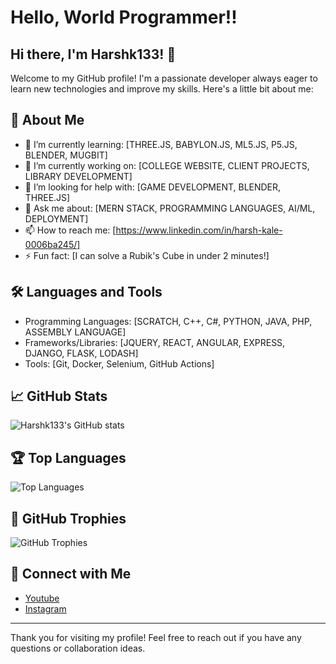 #  Hello, World Programmer!!
## Hi there, I'm Harshk133! 👋

Welcome to my GitHub profile! I'm a passionate developer always eager to learn new technologies and improve my skills. Here's a little bit about me:

## 🚀 About Me
- 🌱 I’m currently learning: [THREE.JS, BABYLON.JS, ML5.JS, P5.JS, BLENDER, MUGBIT]
- 💼 I’m currently working on: [COLLEGE WEBSITE, CLIENT PROJECTS, LIBRARY DEVELOPMENT]
- 🤔 I’m looking for help with: [GAME DEVELOPMENT, BLENDER, THREE.JS]
- 💬 Ask me about: [MERN STACK, PROGRAMMING LANGUAGES, AI/ML, DEPLOYMENT]
- 📫 How to reach me: [https://www.linkedin.com/in/harsh-kale-0006ba245/]
- ⚡ Fun fact: [I can solve a Rubik's Cube in under 2 minutes!]

## 🛠️ Languages and Tools
- Programming Languages: [SCRATCH, C++, C#, PYTHON, JAVA, PHP, ASSEMBLY LANGUAGE]
- Frameworks/Libraries: [JQUERY, REACT, ANGULAR, EXPRESS, DJANGO, FLASK, LODASH]
- Tools: [Git, Docker, Selenium, GitHub Actions]

## 📈 GitHub Stats
![Harshk133's GitHub stats](https://github-readme-stats.vercel.app/api?username=Harshk133&show_icons=true&theme=radical)

## 🏆 Top Languages
![Top Languages](https://github-readme-stats.vercel.app/api/top-langs/?username=Harshk133&layout=compact&theme=radical)

## 🏅 GitHub Trophies
![GitHub Trophies](https://github-profile-trophy.vercel.app/?username=Harshk133&theme=radical)

## 🔗 Connect with Me
- [Youtube](https://www.youtube.com/channel/UCYsu6hQkKQC2mTSxWQekPZA)
- [Instagram](https://www.instagram.com/helloworld_programmer/)

---

Thank you for visiting my profile! Feel free to reach out if you have any questions or collaboration ideas.
